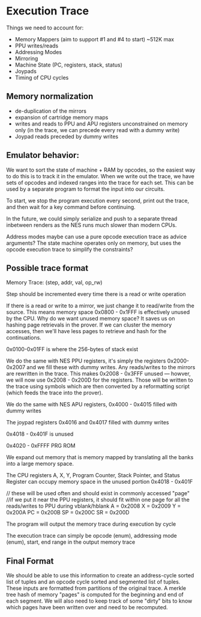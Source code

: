 # Execution Trace

Things we need to account for:
- Memory Mappers (aim to support #1 and #4 to start) ~512K max
- PPU writes/reads  
- Addressing Modes
- Mirroring
- Machine State (PC, registers, stack, status)
- Joypads
- Timing of CPU cycles
  

## Memory normalization
- de-duplication of the mirrors
- expansion of cartridge memory maps
- writes and reads to PPU and APU registers unconstrained on memory only (in the trace, we can precede every read with a dummy write)
- Joypad reads preceded by dummy writes


## Emulator behavior:

We want to sort the state of machine + RAM by opcodes, so the easiest way to do this is to track it in the emulator. When we write out the trace, we have sets of opcodes and indexed ranges into the trace for each set. This can be used by a separate program to format the input into our circuits.

To start, we stop the program execution every second, print out the trace, and then wait for a key command before continuing. 

In the future, we could simply serialize and push to a separate thread inbetween renders as the NES runs much slower than modern CPUs.

Address modes maybe can use a pure opcode execution trace as advice arguments?
The state machine operates only on memory, but uses the opcode execution trace to simplify the constraints?


## Possible trace format

Memory Trace: (step, addr, val, op_rw)

Step should be incremented every time there is a read or write operation

If there is a read or write to a mirror, we just change it to read/write from the source. This means memory space 0x0800 - 0x1FFF is effectively unused by the CPU. Why do we want unused memory space? It saves us on hashing page retrievals in the prover. If we can cluster the memory accesses, then we'll have less pages to retrieve and hash for the continuations.

0x0100-0x01FF is where the 256-bytes of stack exist

We do the same with NES PPU registers, it's simply the registers 0x2000-0x2007 and we fill these with dummy writes. Any reads/writes to the mirrors are rewritten in the trace. This makes 0x2008 - 0x3FFF unused — howver, we will now use 0x2008 - 0x200D for the registers. Those will be written to the trace using symbols which are then converted by a reformatting script (which feeds the trace into the prover).

We do the same with NES APU registers, 0x4000 - 0x4015 filled with dummy writes

The joypad registers 0x4016 and 0x4017 filled with dummy writes

0x4018 - 0x401F is unused

0x4020 - 0xFFFF PRG ROM

We expand out memory that is memory mapped by translating all the banks into a large memory space.

The CPU registers A, X, Y, Program Counter, Stack Pointer, and Status Register can occupy memory space in the unused portion 0x4018 - 0x401F

// these will be used often and should exist in commonly accessed "page"
//if we put it near the PPU registers, it should fit within one page for all the reads/writes to PPU during vblank/hblank
A = 0x2008
X = 0x2009
Y = 0x200A
PC = 0x200B
SP = 0x200C
SR = 0x200D

The program will output the memory trace during execution by cycle

The execution trace can simply be opcode (enum), addressing mode (enum), start, end range in the output memory trace


## Final Format

We should be able to use this information to create an address-cycle sorted list of tuples and an opcode cycle sorted and segmented list of tuples. These inputs are formatted from partitions of the original trace. A merkle tree hash of memory "pages" is computed for the beginning and end of each segment. We will also need to keep track of some "dirty" bits to know which pages have been written over and need to be recomputed.




